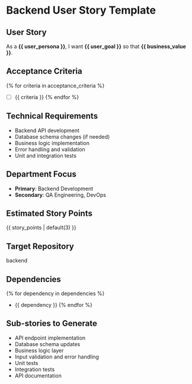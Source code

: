 # Backend User Story Template

## User Story
As a **{{ user_persona }}**, I want **{{ user_goal }}** so that **{{ business_value }}**.

## Acceptance Criteria
{% for criteria in acceptance_criteria %}
- [ ] {{ criteria }}
{% endfor %}

## Technical Requirements
- Backend API development
- Database schema changes (if needed)
- Business logic implementation
- Error handling and validation
- Unit and integration tests

## Department Focus
- **Primary**: Backend Development
- **Secondary**: QA Engineering, DevOps

## Estimated Story Points
{{ story_points | default(3) }}

## Target Repository
backend

## Dependencies
{% for dependency in dependencies %}
- {{ dependency }}
{% endfor %}

## Sub-stories to Generate
- API endpoint implementation
- Database schema updates
- Business logic layer
- Input validation and error handling
- Unit tests
- Integration tests
- API documentation